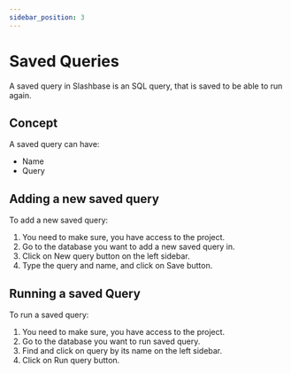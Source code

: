 ```yaml
---
sidebar_position: 3
---
```


# Saved Queries

A saved query in Slashbase is an SQL query, that is saved to be able to run again.

## Concept 

A saved query can have:
- Name
- Query

## Adding a new saved query

To add a new saved query:
1. You need to make sure, you have access to the project.
2. Go to the database you want to add a new saved query in.
3. Click on New query button on the left sidebar.
4. Type the query and name, and click on Save button.

## Running a saved Query

To run a saved query:
1. You need to make sure, you have access to the project.
2. Go to the database you want to run saved query.
3. Find and click on query by its name on the left sidebar.
4. Click on Run query button.